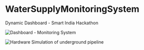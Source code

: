 # WaterSupplyMonitoringSystem
Dynamic Dashboard - Smart India Hackathon

![Dashboard - Monitoring System](/build/images/Dashboard.png)



![Hardware Simulation of underground pipeline](/build/images/Setup.jpg)
